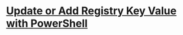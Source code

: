 # [Update or Add Registry Key Value with PowerShell](https://devblogs.microsoft.com/scripting/update-or-add-registry-key-value-with-powershell/)


